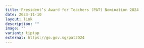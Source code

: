 ```yaml
---
title: President’s Award for Teachers (PAT) Nomination 2024
date: 2023-11-10
layout: link
description: ""
image: ""
variant: tiptap
external: https://go.gov.sg/pat2024
---
```

